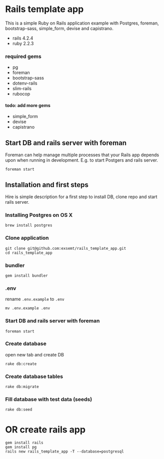 # Rails template app
This is a simple Ruby on Rails application example with Postgres, foreman, bootstrap-sass, simple_form, devise and capistrano. 

- rails 4.2.4
- ruby 2.2.3

### required gems
- pg
- foreman
- bootstrap-sass
- dotenv-rails
- slim-rails
- rubocop

#### todo: add more gems
- simple_form
- devise
- capistrano

## Start DB and rails server with foreman
Foreman can help manage multiple processes that your Rails app depends upon when running in development. E.g. to start Postgers and rails server.

    foreman start

## Installation and first steps
Hire is simple description for a first step to install DB, clone repo and start rails server.

### Installing Postgres on OS X
    brew install postgres

### Clone application
    git clone git@github.com:exsemt/rails_template_app.git
    cd rails_template_app

### bundler
    gem install bundler

### .env
rename `.env.example` to `.env`

    mv .env.example .env

### Start DB and rails server with foreman
    foreman start

### Create database
open new tab and create DB

    rake db:create

### Create database tables
    rake db:migrate

### Fill database with test data (seeds)
    rake db:seed



# OR create rails app
    gem install rails
    gem install pg
    rails new rails_template_app -T --database=postgresql
